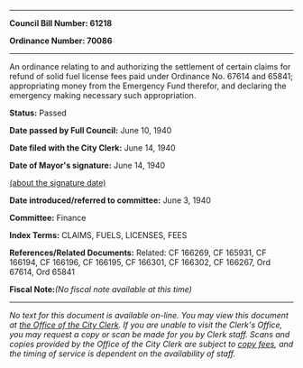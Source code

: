 

********

**Council Bill Number: 61218**
   
**Ordinance Number: 70086**
********

 An ordinance relating to and authorizing the settlement of certain claims for refund of solid fuel license fees paid under Ordinance No. 67614 and 65841; appropriating money from the Emergency Fund therefor, and declaring the emergency making necessary such appropriation.

**Status:** Passed
   
**Date passed by Full Council:** June 10, 1940
   
**Date filed with the City Clerk:** June 14, 1940
   
**Date of Mayor's signature:** June 14, 1940
   
[(about the signature date)](/~public/approvaldate.htm)
   
   
   
**Date introduced/referred to committee:** June 3, 1940
   
**Committee:** Finance
   
   
**Index Terms:** CLAIMS, FUELS, LICENSES, FEES

**References/Related Documents:** Related: CF 166269, CF 165931, CF 166194, CF 166196, CF 166195, CF 166301, CF 166302, CF 166267, Ord 67614, Ord 65841

**Fiscal Note:**_(No fiscal note available at this time)_
********

_No text for this document is available on-line. You may view this document at [the Office of the City Clerk](http://www.seattle.gov/leg/clerk/contactUs.htm). If you are unable to visit the Clerk's Office, you may request a copy or scan be made for you by Clerk staff. Scans and copies provided by the Office of the City Clerk are subject to [copy fees](http://clerk.seattle.gov/~public/clerkfees.htm), and the timing of service is dependent on the availability of staff._

